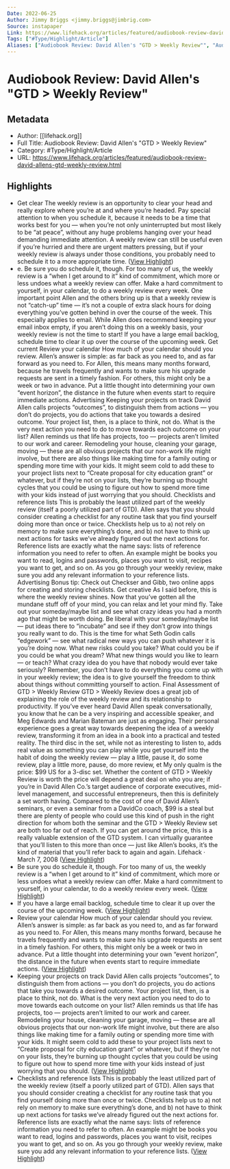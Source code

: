 ```yaml
---
Date: 2022-06-25
Author: Jimmy Briggs <jimmy.briggs@jimbrig.com>
Source: instapaper
Link: https://www.lifehack.org/articles/featured/audiobook-review-david-allens-gtd-weekly-review.html
Tags: ["#Type/Highlight/Article"]
Aliases: ["Audiobook Review: David Allen's "GTD > Weekly Review"", "Audiobook Review: David Allen's "GTD > Weekly Review""]
---
```

# Audiobook Review: David Allen's "GTD > Weekly Review"

## Metadata
- Author: [[lifehack.org]]
- Full Title: Audiobook Review: David Allen's "GTD > Weekly Review"
- Category: #Type/Highlight/Article
- URL: https://www.lifehack.org/articles/featured/audiobook-review-david-allens-gtd-weekly-review.html

## Highlights
- Get clear
  The weekly review is an opportunity to clear your head and really explore where you’re at and where you’re headed. Pay special attention to when you schedule it, because it needs to be a time that works best for you — when you’re not only uninterrupted but most likely to be “at peace”, without any huge problems hanging over your head demanding immediate attention. A weekly review can still be useful even if you’re hurried and there are urgent matters pressing, but if your weekly review is always under those conditions, you probably need to schedule it to a more appropriate time. ([View Highlight](https://instapaper.com/read/1380884797/15276020))
- e.
  Be sure you do schedule it, though. For too many of us, the weekly review is a “when I get around to it” kind of commitment, which more or less undoes what a weekly review can offer. Make a hard commitment to yourself, in your calendar, to do a weekly review every week.
  One important point Allen and the others bring up is that a weekly review is not “catch-up” time — it’s not a couple of extra slack hours for doing everything you’ve gotten behind in over the course of the week. This especially applies to email. While Allen does recommend keeping your email inbox empty, if you aren’t doing this on a weekly basis, your weekly review is not the time to start! If you have a large email backlog, schedule time to clear it up over the course of the upcoming week.
  Get current
  Review your calendar
  How much of your calendar should you review. Allen’s answer is simple: as far back as you need to, and as far forward as you need to. For Allen, this means many months forward, because he travels frequently and wants to make sure his upgrade requests are sent in a timely fashion. For others, this might only be a week or two in advance. Put a little thought into determining your own “event horizon”, the distance in the future when events start to require immediate actions.
  Advertising
  Keeping your projects on track
  David Allen calls projects “outcomes”, to distinguish them from actions — you don’t do projects, you do actions that take you towards a desired outcome. Your project list, then, is a place to think, not do. What is the very next action you need to do to move towards each outcome on your list?
  Allen reminds us that life has projects, too — projects aren’t limited to our work and career. Remodeling your house, cleaning your garage, moving — these are all obvious projects that our non-work life might involve, but there are also things like making time for a family outing or spending more time with your kids. It might seem cold to add these to your project lists next to “Create proposal for city education grant” or whatever, but if they’re not on your lists, they’re burning up thought cycles that you could be using to figure out how to spend more time with your kids instead of just worrying that you should.
  Checklists and reference lists
  This is probably the least utilized part of the weekly review (itself a poorly utilized part of GTD). Allen says that you should consider creating a checklist for any routine task that you find yourself doing more than once or twice. Checklists help us to a) not rely on memory to make sure everything’s done, and b) not have to think up next actions for tasks we’ve already figured out the next actions for.
  Reference lists are exactly what the name says: lists of reference information you need to refer to often. An example might be books you want to read, logins and passwords, places you want to visit, recipes you want to get, and so on. As you go through your weekly review, make sure you add any relevant information to your reference lists.
  Advertising
  Bonus tip: Check out Checkser and Gibb, two online apps for creating and storing checklists.
  Get creative
  As I said before, this is where the weekly review shines. Now that you’ve gotten all the mundane stuff off of your mind, you can relax and let your mind fly. Take out your someday/maybe list and see what crazy ideas you had a month ago that might be worth doing. Be liberal with your someday/maybe list — put ideas there to “incubate” and see if they don’t grow into things you really want to do.
  This is the time for what Seth Godin calls “edgework” — see what radical new ways you can push whatever it is you’re doing now. What new risks could you take? What could you be if you could be what you dream? What new things would you like to learn — or teach? What crazy idea do you have that nobody would ever take seriously? Remember, you don’t have to do everything you come up with in your weekly review; the idea is to give yourself the freedom to think about things without committing yourself to action.
  Final Assessment of GTD > Weekly Review
  GTD > Weekly Review does a great job of explaining the role of the weekly review and its relationship to productivity. If you’ve ever heard David Allen speak conversationally, you know that he can be a very inspiring and accessible speaker, and Meg Edwards and Marian Bateman are just as engaging. Their personal experience goes a great way towards deepening the idea of a weekly review, transforming it from an idea in a book into a practical and tested reality. The third disc in the set, while not as interesting to listen to, adds real value as something you can play while you get yourself into the habit of doing the weekly review — play a little, pause it, do some review, play a little more, pause, do more review, et
  My only qualm is the price: $99 US for a 3-disc set. Whether the content of GTD > Weekly Review is worth the price will depend a great deal on who you are; if you’re in David Allen Co.’s target audience of corporate executives, mid-level management, and successful entrepreneurs, then this is definitely a set worth having. Compared to the cost of one of David Allen’s seminars, or even a seminar from a DavidCo coach, $99 is a steal but there are plenty of people who could use this kind of push in the right direction for whom both the seminar and the GTD > Weekly Review set are both too far out of reach.
  If you can get around the price, this is a really valuable extension of the GTD system. I can virtually guarantee that you’ll listen to this more than once — just like Allen’s books, it’s the kind of material that you’ll refer back to again and again.
  Lifehack · March 7, 2008 ([View Highlight](https://instapaper.com/read/1380884797/15276022))
- Be sure you do schedule it, though. For too many of us, the weekly review is a “when I get around to it” kind of commitment, which more or less undoes what a weekly review can offer. Make a hard commitment to yourself, in your calendar, to do a weekly review every week. ([View Highlight](https://instapaper.com/read/1380884797/15276024))
- If you have a large email backlog, schedule time to clear it up over the course of the upcoming week. ([View Highlight](https://instapaper.com/read/1380884797/15276026))
- Review your calendar
  How much of your calendar should you review. Allen’s answer is simple: as far back as you need to, and as far forward as you need to. For Allen, this means many months forward, because he travels frequently and wants to make sure his upgrade requests are sent in a timely fashion. For others, this might only be a week or two in advance. Put a little thought into determining your own “event horizon”, the distance in the future when events start to require immediate actions. ([View Highlight](https://instapaper.com/read/1380884797/15276029))
- Keeping your projects on track
  David Allen calls projects “outcomes”, to distinguish them from actions — you don’t do projects, you do actions that take you towards a desired outcome. Your project list, then, is a place to think, not do. What is the very next action you need to do to move towards each outcome on your list?
  Allen reminds us that life has projects, too — projects aren’t limited to our work and career. Remodeling your house, cleaning your garage, moving — these are all obvious projects that our non-work life might involve, but there are also things like making time for a family outing or spending more time with your kids. It might seem cold to add these to your project lists next to “Create proposal for city education grant” or whatever, but if they’re not on your lists, they’re burning up thought cycles that you could be using to figure out how to spend more time with your kids instead of just worrying that you should. ([View Highlight](https://instapaper.com/read/1380884797/15276030))
- Checklists and reference lists
  This is probably the least utilized part of the weekly review (itself a poorly utilized part of GTD). Allen says that you should consider creating a checklist for any routine task that you find yourself doing more than once or twice. Checklists help us to a) not rely on memory to make sure everything’s done, and b) not have to think up next actions for tasks we’ve already figured out the next actions for.
  Reference lists are exactly what the name says: lists of reference information you need to refer to often. An example might be books you want to read, logins and passwords, places you want to visit, recipes you want to get, and so on. As you go through your weekly review, make sure you add any relevant information to your reference lists. ([View Highlight](https://instapaper.com/read/1380884797/15276035))
